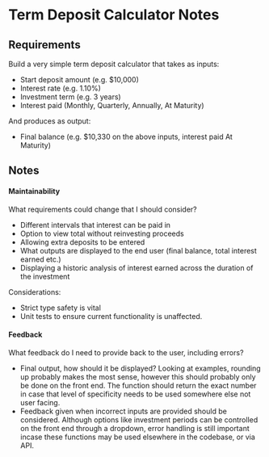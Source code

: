 # Term Deposit Calculator Notes

## Requirements

Build a very simple term deposit calculator that takes as inputs:
- Start deposit amount (e.g. $10,000)
- Interest rate (e.g. 1.10%)
- Investment term (e.g. 3 years)
- Interest paid (Monthly, Quarterly, Annually, At Maturity)
  
And produces as output:
- Final balance (e.g. $10,330 on the above inputs, interest paid At Maturity)

## Notes

#### Maintainability

What requirements could change that I should consider?

- Different intervals that interest can be paid in
- Option to view total without reinvesting proceeds
- Allowing extra deposits to be entered
- What outputs are displayed to the end user (final balance, total interest earned etc.)
- Displaying a historic analysis of interest earned across the duration of the investment

Considerations:

- Strict type safety is vital
- Unit tests to ensure current functionality is unaffected.

#### Feedback

What feedback do I need to provide back to the user, including errors?

- Final output, how should it be displayed? Looking at examples, rounding up probably makes the most sense, however this should probably only be done on the front end. The function should return the exact number in case that level of specificity needs to be used somewhere else not user facing.
- Feedback given when incorrect inputs are provided should be considered. Although options like investment periods can be controlled on the front end through a dropdown, error handling is still important incase these functions may be used elsewhere in the codebase, or via API.